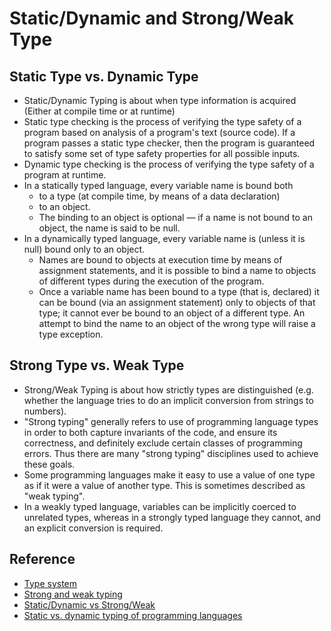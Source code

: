 # Static/Dynamic and Strong/Weak Type

## Static Type vs. Dynamic Type
* Static/Dynamic Typing is about when type information is acquired (Either at compile time or at runtime)
* Static type checking is the process of verifying the type safety of a program based on analysis of a program's text (source code). If a program passes a static type checker, then the program is guaranteed to satisfy some set of type safety properties for all possible inputs. 
* Dynamic type checking is the process of verifying the type safety of a program at runtime. 
* In a statically typed language, every variable name is bound both
  - to a type (at compile time, by means of a data declaration)
  - to an object.  
  - The binding to an object is optional — if a name is not bound to an object, the name is said to be null.
* In a dynamically typed language, every variable name is (unless it is null) bound only to an object.
  - Names are bound to objects at execution time by means of assignment statements, and it is possible to bind a name to objects of different types during the execution of the program.
  - Once a variable name has been bound to a type (that is, declared) it can be bound (via an assignment statement) only to objects of that type; it cannot ever be bound to an object of a different type. An attempt to bind the name to an object of the wrong type will raise a type exception.

## Strong Type vs. Weak Type
* Strong/Weak Typing is about how strictly types are distinguished (e.g. whether the language tries to do an implicit conversion from strings to numbers).
* "Strong typing" generally refers to use of programming language types in order to both capture invariants of the code, and ensure its correctness, and definitely exclude certain classes of programming errors. Thus there are many "strong typing" disciplines used to achieve these goals. 
* Some programming languages make it easy to use a value of one type as if it were a value of another type. This is sometimes described as "weak typing". 
* In a weakly typed language, variables can be implicitly coerced to unrelated types, whereas in a strongly typed language they cannot, and an explicit conversion is required. 

## Reference
* [Type system](https://en.wikipedia.org/wiki/Type_system)
* [Strong and weak typing](https://en.wikipedia.org/wiki/Strong_and_weak_typing)
* [Static/Dynamic vs Strong/Weak](https://stackoverflow.com/questions/2351190/static-dynamic-vs-strong-weak)
* [Static vs. dynamic typing of programming languages](https://pythonconquerstheuniverse.wordpress.com/2009/10/03/static-vs-dynamic-typing-of-programming-languages/)
